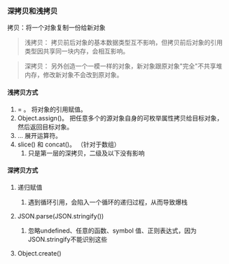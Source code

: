 ### 深拷贝和浅拷贝

拷贝：将一个对象复制一份给新对象

> 浅拷贝： 拷贝前后对象的基本数据类型互不影响，但拷贝前后对象的引用类型因共享同一块内存，会相互影响。

> 深拷贝： 另外创造一个一模一样的对象，新对象跟原对象"完全"不共享堆内存，修改新对象不会改到原对象。

#### 浅拷贝方式

1.  = 。 将对象的引用赋值。
2. Object.assign()。 把任意多个的源对象自身的可枚举属性拷贝给目标对象，然后返回目标对象。
3.  ... 展开运算符。
4.  slice() 和 concat()。 （针对于数组）
    1. 只是第一层的深拷贝，二级及以下没有影响

#### 深拷贝方式

1. 递归赋值

   1. 遇到循环引用，会陷入一个循环的递归过程，从而导致爆栈

2. JSON.parse(JSON.stringify())

   1. 忽略undefined、任意的函数、symbol 值、正则表达式，因为JSON.stringify不能识别这些
   
3. Object.create()
